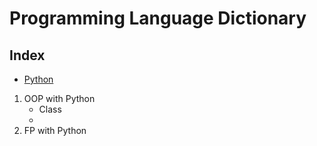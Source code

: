 # Programming Language Dictionary
Index
---
- [Python](#python)
1. OOP with Python
    - Class
    - 
2. FP with Python
